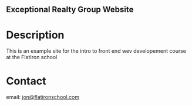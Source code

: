 Exceptional Realty Group Website
---

# Description

This is an example site for the intro to front end wev developement course at the FlatIron school

# Contact

email: jon@flatironschool.com 
